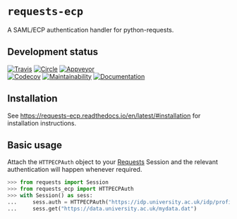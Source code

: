 # `requests-ecp`

A SAML/ECP authentication handler for python-requests.

## Development status

[![Travis](https://img.shields.io/travis/gwpy/gwpy/master.svg?label=Unix%20%28conda%29)](https://travis-ci.com/gwpy/gwpy)
[![Circle](https://img.shields.io/circleci/project/github/duncanmmacleod/requests-ecp/master.svg?label=Linux%20%28other%29)](https://circleci.com/gh/duncanmmacleod/requests-ecp)
[![Appveyor](https://img.shields.io/appveyor/ci/duncanmmacleod/requests-ecp/master.svg?label=Windows%20%28conda%29)](https://ci.appveyor.com/project/duncanmmacleod/requests-ecp/branch/master)  
[![Codecov](https://img.shields.io/codecov/c/gh/duncanmmacleod/requests-ecp?logo=codecov)](https://codecov.io/gh/duncanmmacleod/requests-ecp)
[![Maintainability](https://api.codeclimate.com/v1/badges/9b10bd39e588fd5a34ab/maintainability)](https://codeclimate.com/github/duncanmmacleod/requests-ecp/maintainability)
[![Documentation](https://readthedocs.org/projects/requests-ecp/badge/?version=latest)](https://requests-ecp.readthedocs.io/en/latest/?badge=latest)

## Installation

See https://requests-ecp.readthedocs.io/en/latest/#installation for installation instructions.

## Basic usage

Attach the `HTTPECPAuth` object to your [Requests](https://requests.readthedocs.io/en/master/)
Session and the relevant authentication will happen whenever required.

```python
>>> from requests import Session
>>> from requests_ecp import HTTPECPAuth
>>> with Session() as sess:
...     sess.auth = HTTPECPAuth("https://idp.university.ac.uk/idp/profile/SAML2/SOAP/ECP")
...     sess.get("https://data.university.ac.uk/mydata.dat")
```
